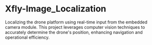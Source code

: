 # Xfly-Image_Localization
Localizing the drone platform using real-time input from the embedded camera module. This project leverages computer vision techniques to accurately determine the drone's position, enhancing navigation and operational efficiency.
